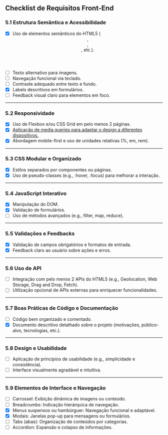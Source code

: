 ## **Checklist de Requisitos Front-End**

### **5.1 Estrutura Semântica e Acessibilidade**
- [x] Uso de elementos semânticos do HTML5 (<header>, <nav>, <main>, etc.).  
- [ ] Texto alternativo para imagens.  
- [ ] Navegação funcional via teclado.  
- [ ] Contraste adequado entre texto e fundo.  
- [X] Labels descritivos em formulários.  
- [ ] Feedback visual claro para elementos em foco.  

---

### **5.2 Responsividade**
- [x] Uso de Flexbox e/ou CSS Grid em pelo menos 2 páginas.  
- [X] [Aplicação de media queries para adaptar o design a diferentes dispositivos.](https://github.com/angel-prz/projeto_front_back_end_2024-2/blob/75ed47adb62babe7d7825213dae60ee662d47fb0/projeto/css/style.css#L38)  
- [X] Abordagem mobile-first e uso de unidades relativas (%, em, rem).  

---

### **5.3 CSS Modular e Organizado**
- [x] Estilos separados por componentes ou páginas.  
- [X] Uso de pseudo-classes (e.g., :hover, :focus) para melhorar a interação.  

---

### **5.4 JavaScript Interativo**
- [x] Manipulação do DOM.  
- [X] Validação de formulários.  
- [ ] Uso de métodos avançados (e.g., filter, map, reduce).  

---

### **5.5 Validações e Feedbacks**
- [X] Validação de campos obrigatórios e formatos de entrada.  
- [X] Feedback claro ao usuário sobre ações e erros.  

---

### **5.6 Uso de API**
- [ ] Integração com pelo menos 2 APIs do HTML5 (e.g., Geolocation, Web Storage, Drag and Drop, Fetch).  
- [ ] Utilização opcional de APIs externas para enriquecer funcionalidades.  

---

### **5.7 Boas Práticas de Código e Documentação**
- [ ] Código bem organizado e comentado.  
- [X] Documento descritivo detalhado sobre o projeto (motivações, público-alvo, tecnologias, etc.).  

---

### **5.8 Design e Usabilidade**
- [ ] Aplicação de princípios de usabilidade (e.g., simplicidade e consistência).  
- [ ] Interface visualmente agradável e intuitiva.  

---

### **5.9 Elementos de Interface e Navegação**
- [ ] Carrossel: Exibição dinâmica de imagens ou conteúdo.  
- [ ] Breadcrumbs: Indicação hierárquica de navegação.  
- [x] Menus suspensos ou hambúrguer: Navegação funcional e adaptável.  
- [x] Modais: Janelas pop-up para mensagens ou formulários.  
- [ ] Tabs (abas): Organização de conteúdos por categorias.  
- [ ] Accordion: Expansão e colapso de informações.  
